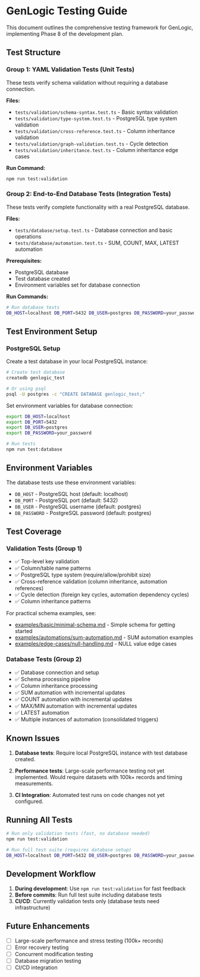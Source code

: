 # GenLogic Testing Guide

This document outlines the comprehensive testing framework for GenLogic, implementing Phase 8 of the development plan.

## Test Structure

### Group 1: YAML Validation Tests (Unit Tests)
These tests verify schema validation without requiring a database connection.

**Files:**
- `tests/validation/schema-syntax.test.ts` - Basic syntax validation
- `tests/validation/type-system.test.ts` - PostgreSQL type system validation
- `tests/validation/cross-reference.test.ts` - Column inheritance validation
- `tests/validation/graph-validation.test.ts` - Cycle detection
- `tests/validation/inheritance.test.ts` - Column inheritance edge cases

**Run Command:**
```bash
npm run test:validation
```

### Group 2: End-to-End Database Tests (Integration Tests)
These tests verify complete functionality with a real PostgreSQL database.

**Files:**
- `tests/database/setup.test.ts` - Database connection and basic operations
- `tests/database/automation.test.ts` - SUM, COUNT, MAX, LATEST automation

**Prerequisites:**
- PostgreSQL database
- Test database created
- Environment variables set for database connection

**Run Commands:**
```bash
# Run database tests
DB_HOST=localhost DB_PORT=5432 DB_USER=postgres DB_PASSWORD=your_password npm run test:database
```

## Test Environment Setup

### PostgreSQL Setup

Create a test database in your local PostgreSQL instance:

```bash
# Create test database
createdb genlogic_test

# Or using psql
psql -U postgres -c "CREATE DATABASE genlogic_test;"
```

Set environment variables for database connection:

```bash
export DB_HOST=localhost
export DB_PORT=5432
export DB_USER=postgres
export DB_PASSWORD=your_password

# Run tests
npm run test:database
```

## Environment Variables

The database tests use these environment variables:

- `DB_HOST` - PostgreSQL host (default: localhost)
- `DB_PORT` - PostgreSQL port (default: 5432)
- `DB_USER` - PostgreSQL username (default: postgres)
- `DB_PASSWORD` - PostgreSQL password (default: postgres)

## Test Coverage

### Validation Tests (Group 1)
- ✅ Top-level key validation
- ✅ Column/table name patterns
- ✅ PostgreSQL type system (require/allow/prohibit size)
- ✅ Cross-reference validation (column inheritance, automation references)
- ✅ Cycle detection (foreign key cycles, automation dependency cycles)
- ✅ Column inheritance patterns

For practical schema examples, see:
- [examples/basic/minimal-schema.md](examples/basic/minimal-schema.md) - Simple schema for getting started
- [examples/automations/sum-automation.md](examples/automations/sum-automation.md) - SUM automation examples
- [examples/edge-cases/null-handling.md](examples/edge-cases/null-handling.md) - NULL value edge cases

### Database Tests (Group 2)
- ✅ Database connection and setup
- ✅ Schema processing pipeline
- ✅ Column inheritance processing
- ✅ SUM automation with incremental updates
- ✅ COUNT automation with incremental updates
- ✅ MAX/MIN automation with incremental updates
- ✅ LATEST automation
- ✅ Multiple instances of automation (consolidated triggers)

## Known Issues

1. **Database tests**: Require local PostgreSQL instance with test database created.

2. **Performance tests**: Large-scale performance testing not yet implemented. Would require datasets with 100k+ records and timing measurements.

3. **CI Integration**: Automated test runs on code changes not yet configured.

## Running All Tests

```bash
# Run only validation tests (fast, no database needed)
npm run test:validation

# Run full test suite (requires database setup)
DB_HOST=localhost DB_PORT=5432 DB_USER=postgres DB_PASSWORD=your_password npm test
```

## Development Workflow

1. **During development**: Use `npm run test:validation` for fast feedback
2. **Before commits**: Run full test suite including database tests
3. **CI/CD**: Currently validation tests only (database tests need infrastructure)

## Future Enhancements

- [ ] Large-scale performance and stress testing (100k+ records)
- [ ] Error recovery testing
- [ ] Concurrent modification testing
- [ ] Database migration testing
- [ ] CI/CD integration